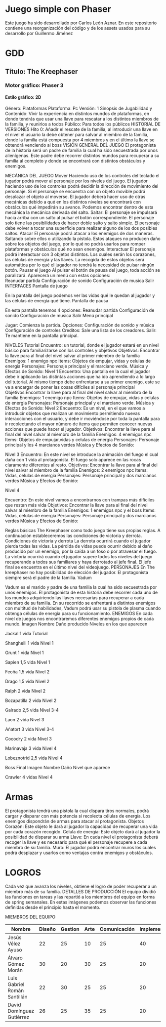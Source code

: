 # Juego simple con Phaser

Este juego ha sido desarrollado por Carlos León Aznar. En este repositorio contiene una reorganización del código y de los assets usados para su desarrollo por Guillermo Jiménez


# GDD

## Título:  The Kreephaser
### Motor gráfico: Phaser 3
#### Estilo gráfico: 2D	
Género: Plataformas
Plataforma: Pc
Versión: 1
Sinopsis de Jugabilidad y Contenido: Vivir la experiencia en distintos mundos de plataformas,  en donde tendrás que usar una llave para rescatar a los distintos miembros de la familia, y reunirlos a todos
Público: Para todos los públicos
HISTORIAL DE VERSIONES
Hito 0:
Añadir el rescate de la familia, al introducir una llave en el nivel el usuario la debe obtener para salvar al miembro de la familia, donde la familia está compuesta por 4 miembros y en el último la llave se obtendrá venciendo al boss
VISIÓN GENERAL DEL JUEGO
	El protagonista de la historia será un padre de familia la cual ha sido secuestrada por unos alienígenas. Este padre debe recorrer distintos mundos para recuperar a su familia al completo y donde se encontrará con distintos obstáculos y enemigos. 
 
 
MECÁNICA DEL JUEGO 
Mover
	Haciendo uso de los controles del teclado el jugador podrá mover al personaje por los niveles del juego. El jugador haciendo uso de los controles podrá decidir la dirección de movimiento del personaje. Si el personaje se encuentra con un objeto movible podrá desplazar el objeto al moverse. El jugador deberá hacer uso de otras mecánicas debido a qué en los distintos niveles se encontrará con obstáculos qué impedirán su avance. Podemos encontrar dentro de esta mecánica la mecánica derivada del salto. 
Saltar: El personaje se impulsará hacia arriba  con un salto al pulsar el botón correspondiente. El personaje solo tiene las posibilidades de hacer doble salto y salto simple. El personaje debe volver a tocar una superficie para realizar alguno de los dos posibles saltos.
Atacar
	El personaje podrá atacar a los enemigos de dos maneras. Saltando sobre ellos o utilizando la pistola. Estos ataques no producen daño sobre los objetos del juego, por lo qué no podrá usarlos para romper plataformas y obstáculos qué no sean enemigos.
Interactuar
	El personaje podrá interactuar con 3 objetos distintos. Los cuales serán los corazones, las células de energía y las llaves. La recogida de estos objetos será automática por lo qué el jugador no tendrá la necesidad de pulsar ningún botón.
Pausar el juego
	Al pulsar el botón de pausa del juego, toda acción se paralizará. Aparecerá un menú con estas opciones:  
Reanudar partida
Configuración de sonido
Configuración de musica 
Salir 
INTERFACES
Pantalla de juego

En la pantalla del juego podemos ver las vidas qué le quedan al jugador y las células de energía qué tiene.
Pantalla de pausa

En esta pantalla tenemos 4 opciones:
Reanudar partida
Configuración de sonido
Configuración de musica 
Salir
Menú principal

Jugar: Comienza la partida.
Opciones:
Configuración de sonido y música
Configuración de controles
Creditos: Sale una lista de los creadores.
Salir: Te mantiene en la pantalla principal.
 
 
 
 
NIVELES
Tutorial
Encuentro: un tutorial, donde el jugador estará en un nivel básico para familiarizarse con los controles y objetivos
Objetivos: Encontrar la llave para al final del nivel salvar al primer miembro de la familia
Enemigos: 1 enemigo npc
Items: Objetos de empujar, vidas y celulas de energia
Personajes: Personaje principal y el marciano verde.
Música y Efectos de Sonido: 
Nivel 1
Encuentro: Una pantalla en la cual el jugador debe ir aplicando las distintas acciones que ha ido aprendiendo a lo largo del tutorial. Al mismo tiempo debe enfrentarse a su primer enemigo, este se va a encargar de poner las cosas difíciles al personaje principal
Objetivos:Encontrar la llave para al final del nivel salvar al miembro de la familia
Enemigos: 1 enemigo npc
Items: Objetos de empujar, vidas y celulas de energia
Personajes: Personaje principal y el marciano verde.
Música y Efectos de Sonido: 
Nivel 2
Encuentro: Es un nivel, en el que vamos a introducir objetos que realizan un movimiento permitiendo nuevas interacciones con el usuario, y debe ir moviéndose por toda la pantalla para ir recolectando el mayor número de ítems que permiten conocer nuevas acciones que puede hacer el jugador.
Objetivos: Encontrar la llave para al final del nivel salvar al miembro de la familia
Enemigos: 4 enemigos npc
Items: Objetos de empujar,vidas y celulas de energia
Personajes: Personaje principal y los 4 marcianos verdes
Música y Efectos de Sonido: 
 
Nivel 3
Encuentro: En este nivel se introduce la animación del fuego el cual daña con 1 vida al protagonista. El fuego solo aparece en las rocas claramente diferentes al resto. 
Objetivos: Encontrar la llave para al final del nivel salvar al miembro de la familia
Enemigos: 2 enemigos npc
Items: Vidas, celulas de energia
Personajes: Personaje principal y dos marcianos verdes
Música y Efectos de Sonido: 
 
 
 
 
Nivel 4
 
Encuentro: En este nivel vamos a encontrarnos con trampas más difíciles que restan más vida 
Objetivos: Encontrar la llave para al final del nivel salvar al miembro de la familia
Enemigos: 1 enemigos npc y el boss
Items: Vidas, celulas de energia
Personajes: Personaje principal y dos marcianos verdes
Música y Efectos de Sonido: 
 
Reglas básicas
The Kreephaser como todo juego tiene sus propias reglas. A continuación estableceremos las condiciones de victoria y derrota.
Condiciones de victoria y derrota
La derrota ocurrirá cuando el jugador pierda todas las vidas. La pérdida de vidas puede ocurrir debido al daño producido por un enemigo, por la caída a un foso o por atravesar el fuego.
La victoria ocurrirá cuando el jugador supere todos los niveles del juego recuperando a todos sus familiares y haya derrotado al jefe final. El jefe final se encuentra en el último nivel del videojuego. 
PERSONAJES
En The kreephaser no hay posibilidad de elección del jugador. El protagonista siempre será el padre de la familia.
Vadum

Vadum es el marido y padre de una familia la cual ha sido secuestrada por unos enemigos. El protagonista de esta historia debe recorrer cada uno de los mundos adquiriendo las llaves necesarias para recuperar a cada miembro de su familia. En su recorrido se enfrentará a distintos enemigos con multitud de habilidades, Vadum podrá usar su pistola de plasma cuando obtenga células de energía para su funcionamiento.
ENEMIGOS
En cada nivel de juegos nos encontraremos diferentes enemigos propios de cada mundo.
Imagen
Nombre
Daño producido
Niveles en los que aparecen

Jackal
1 vida
Tutorial

Shangheili
1 vida
Nivel 1

Grunt
1 vida
Nivel 1

Sapien
1,5 vida
Nivel 1

Feoña
1,5 vida
Nivel 2

Drago
1,5 vida
Nivel 2

Ralph
2 vida
Nivel 2

Bozapatilla
2 vida
Nivel 2

Galrado
2,5 vida
Nivel 3-4

Laon
2 vida
Nivel 3

Añatort
3 vida
Nivel 3-4

Cocodry
2 vida
Nivel 3

Marinavaja
3 vida
Nivel 4

Lobeznotrid
2,5 vida
Nivel 4

Boss Final
Imagen
Nombre
Daño
Nivel que aparece

Crawler
4 vidas
Nivel 4

 
# Armas 
El protagonista tendrá una pistola la cual dispara tiros normales, podrá cargar y disparar con más potencia si recolecta células de energía.
Los enemigos dispondrán de armas para atacar al protagonista.
Objetos
Corazón: Este objeto le dará al jugador la capacidad de recuperar una vida por cada corazón recogido. 
Celula de energia: Este objeto dará al jugador la posibilidad de disparar su arma
Llave: En cada nivel el protagonista deberá recoger la llave y es necesario para qué el personaje recupere a cada miembro de su familia.
Muro: El jugador podrá encontrar muros los cuales podrá desplazar y usarlos como ventajas contra enemigos y obstáculos.
 
# LOGROS
 Cada vez que avanza los niveles, obtiene el logro de poder recuperar a un miembro más de su familia.
DETALLES DE PRODUCCIÓN
El equipo dividió las funciones en tareas y las repartió a los miembros del equipo en forma de spring semanales. En estas imágenes podemos observar las funciones definidas desde el principio hasta el momento.

MIEMBROS DEL EQUIPO

|Nombre                       | Diseño | Gestion | Arte | Comunicación | Implementación |
|---|---|---|---|---|---|
|Jesús Vélez Ayuso            |   22   |    25   |  10  |      25      |       40       |
|Álvaro Gómez Morán           |   30   |    20   |  30  |      25      |       20       |
|Luis Gabriel Román Santillán |   22   |    30   |  25  |      25      |       20       |
|David Domínguez Gutiérrez    |   26   |    25   |  35  |      25      |       20       |
